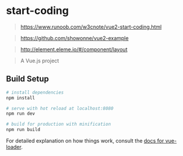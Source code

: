 # start-coding
> https://www.runoob.com/w3cnote/vue2-start-coding.html

> https://github.com/showonne/vue2-example

> http://element.eleme.io/#/component/layout 

> A Vue.js project

## Build Setup

``` bash
# install dependencies
npm install

# serve with hot reload at localhost:8080
npm run dev

# build for production with minification
npm run build
```

For detailed explanation on how things work, consult the [docs for vue-loader](http://vuejs.github.io/vue-loader).

